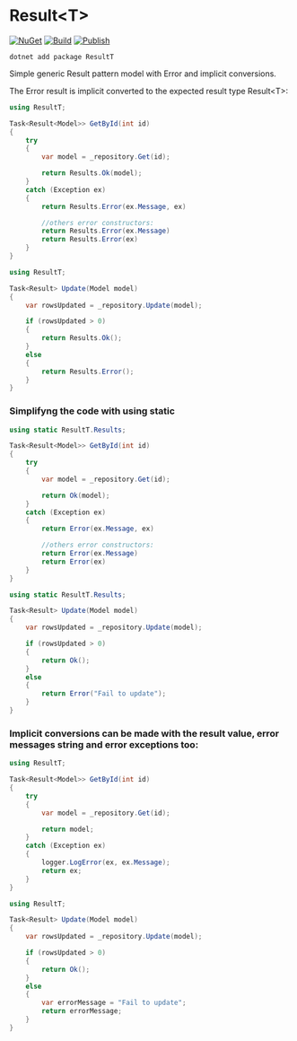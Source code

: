 # Result\<T\>

[![NuGet](https://img.shields.io/nuget/v/ResultT.svg)](https://www.nuget.org/packages/ResultT)
[![Build](https://github.com/fksalviano/ResultT/actions/workflows/build.yml/badge.svg)](https://github.com/fksalviano/ResultT/actions/workflows/build.yml) 
[![Publish](https://github.com/fksalviano/ResultT/actions/workflows/publish.yml/badge.svg)](https://github.com/fksalviano/ResultT/actions/workflows/publish.yml) 

`dotnet add package ResultT`

Simple generic Result pattern model with Error and implicit conversions.

The Error result is implicit converted to the expected result type Result\<T\>:


```cs
using ResultT;

Task<Result<Model>> GetById(int id)
{
    try
    {
        var model = _repository.Get(id);

        return Results.Ok(model);
    }
    catch (Exception ex)
    {
        return Results.Error(ex.Message, ex)

        //others error constructors:
        return Results.Error(ex.Message)
        return Results.Error(ex)
    }
}
```

```cs
using ResultT;

Task<Result> Update(Model model)
{
    var rowsUpdated = _repository.Update(model);

    if (rowsUpdated > 0)
    {
        return Results.Ok();
    }
    else
    {
        return Results.Error();
    }
}
```


### Simplifyng the code with using static


```cs
using static ResultT.Results;

Task<Result<Model>> GetById(int id)
{
    try
    {
        var model = _repository.Get(id);

        return Ok(model);
    }
    catch (Exception ex)
    {
        return Error(ex.Message, ex)

        //others error constructors:
        return Error(ex.Message)
        return Error(ex)
    }
}
```

```cs
using static ResultT.Results;

Task<Result> Update(Model model)
{
    var rowsUpdated = _repository.Update(model);

    if (rowsUpdated > 0)
    {
        return Ok();
    }
    else
    {
        return Error("Fail to update");
    }
}
```

### Implicit conversions can be made with the result value, error messages string and error exceptions too:


```cs
using ResultT;

Task<Result<Model>> GetById(int id)
{
    try
    {
        var model = _repository.Get(id);

        return model;
    }
    catch (Exception ex)
    {
        logger.LogError(ex, ex.Message);
        return ex;        
    }
}
```

```cs
using ResultT;

Task<Result> Update(Model model)
{   
    var rowsUpdated = _repository.Update(model);

    if (rowsUpdated > 0)
    {
        return Ok();
    }
    else
    {
        var errorMessage = "Fail to update";
        return errorMessage;
    }
}
```
